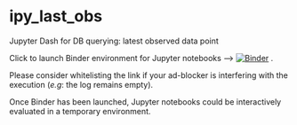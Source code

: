 # ipy_last_obs
Jupyter Dash for DB querying: latest observed data point

Click to launch Binder environment for Jupyter notebooks --> 
[![Binder](https://mybinder.org/badge_logo.svg)](https://mybinder.org/v2/gh/beto-Sibileau/ipy_last_obs/main/ipy_dash_last_obs.ipynb) .

Please consider whitelisting the link if your ad-blocker is interfering with the execution (*e.g*: the log remains empty).

Once Binder has been launched, Jupyter notebooks could be interactively evaluated in a temporary environment.

<!---
`solutions.ipynb`
A static visualization of the solutions could be opened with this [link](https://github.com/beto-Sibileau/data-consultancy/blob/master/solutions.ipynb) to the Jupyter notebook.
-->

